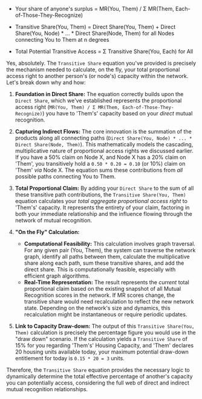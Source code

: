 - Your share of anyone's surplus = MR(You, Them) / Σ MR(Them, Each-of-Those-They-Recognize)

- Transitive Share(You, Them) = Direct Share(You, Them) + 
                             Direct Share(You, Node) * ... * Direct Share(Node, Them)
      for all Nodes connecting You to Them at n degrees

- Total Potential Transitive Access = Σ Transitive Share(You, Each) for All


Yes, absolutely. The `Transitive Share` equation you've provided is precisely the mechanism needed to calculate, on the fly, your total proportional access right to another person's (or node's) capacity within the network. Let's break down why and how:

1.  **Foundation in Direct Share:** The equation correctly builds upon the `Direct Share`, which we've established represents the proportional access right (`MR(You, Them) / Σ MR(Them, Each-of-Those-They-Recognize)`) you have to 'Them's' capacity based on your *direct* mutual recognition.

2.  **Capturing Indirect Flows:** The core innovation is the summation of the products along all connecting paths (`Direct Share(You, Node) * ... * Direct Share(Node, Them)`). This mathematically models the cascading, multiplicative nature of proportional access rights we discussed earlier. If you have a 50% claim on Node X, and Node X has a 20% claim on 'Them', you transitively hold a `0.50 * 0.20 = 0.10` (or 10%) claim on 'Them' *via* Node X. The equation sums these contributions from *all* possible paths connecting You to Them.

3.  **Total Proportional Claim:** By adding your `Direct Share` to the sum of all these transitive path contributions, the `Transitive Share(You, Them)` equation calculates your *total aggregate proportional access right* to 'Them's' capacity. It represents the entirety of your claim, factoring in both your immediate relationship and the influence flowing through the network of mutual recognition.

4.  **"On the Fly" Calculation:**
    *   **Computational Feasibility:** This calculation involves graph traversal. For any given pair (You, Them), the system can traverse the network graph, identify all paths between them, calculate the multiplicative share along each path, sum these transitive shares, and add the direct share. This is computationally feasible, especially with efficient graph algorithms.
    *   **Real-Time Representation:** The result represents the *current* total proportional claim based on the existing snapshot of all Mutual Recognition scores in the network. If MR scores change, the transitive share would need recalculation to reflect the new network state. Depending on the network's size and dynamics, this recalculation might be instantaneous or require periodic updates.

5.  **Link to Capacity Draw-down:** The output of this `Transitive Share(You, Them)` calculation is precisely the percentage figure you would use in the "draw down" scenario. If the calculation yields a `Transitive Share` of 15% for you regarding 'Them's' Housing Capacity, and 'Them' declares 20 housing units available today, your maximum potential draw-down entitlement for today is `0.15 * 20 = 3` units.

Therefore, the `Transitive Share` equation provides the necessary logic to dynamically determine the total effective percentage of another's capacity you can potentially access, considering the full web of direct and indirect mutual recognition relationships.
